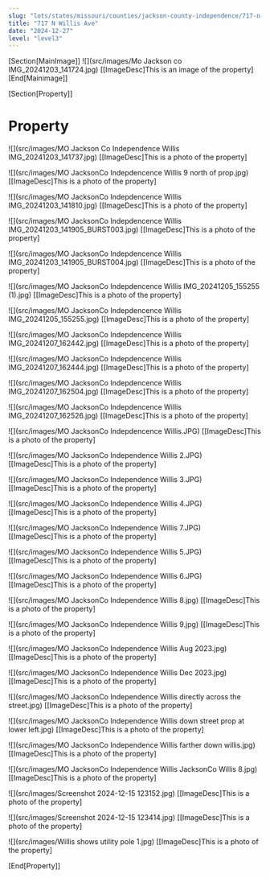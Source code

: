 ```yaml
---
slug: "lots/states/missouri/counties/jackson-county-independence/717-n-willis-ave"
title: "717 N Willis Ave"
date: "2024-12-27"
level: "level3"
---
```


[Section[MainImage]]
![](src/images/Mo Jackson co IMG_20241203_141724.jpg)
[[ImageDesc]This is an image of the property]
[End[Mainimage]]

[Section[Property]]
# Property

![](src/images/MO Jackson Co Independence Willis IMG_20241203_141737.jpg)
[[ImageDesc]This is a photo of the property]

![](src/images/MO JacksonCo Indepdencence Willis  9 north of prop.jpg)
[[ImageDesc]This is a photo of the property]

![](src/images/MO JacksonCo Indepdencence Willis IMG_20241203_141810.jpg)
[[ImageDesc]This is a photo of the property]

![](src/images/MO JacksonCo Indepdencence Willis IMG_20241203_141905_BURST003.jpg)
[[ImageDesc]This is a photo of the property]

![](src/images/MO JacksonCo Indepdencence Willis IMG_20241203_141905_BURST004.jpg)
[[ImageDesc]This is a photo of the property]

![](src/images/MO JacksonCo Indepdencence Willis IMG_20241205_155255 (1).jpg)
[[ImageDesc]This is a photo of the property]

![](src/images/MO JacksonCo Indepdencence Willis IMG_20241205_155255.jpg)
[[ImageDesc]This is a photo of the property]

![](src/images/MO JacksonCo Indepdencence Willis IMG_20241207_162442.jpg)
[[ImageDesc]This is a photo of the property]

![](src/images/MO JacksonCo Indepdencence Willis IMG_20241207_162444.jpg)
[[ImageDesc]This is a photo of the property]

![](src/images/MO JacksonCo Indepdencence Willis IMG_20241207_162504.jpg)
[[ImageDesc]This is a photo of the property]

![](src/images/MO JacksonCo Indepdencence Willis IMG_20241207_162526.jpg)
[[ImageDesc]This is a photo of the property]

![](src/images/MO JacksonCo Indepdencence Willis.JPG)
[[ImageDesc]This is a photo of the property]

![](src/images/MO JacksonCo Independence Willis  2.JPG)
[[ImageDesc]This is a photo of the property]

![](src/images/MO JacksonCo Independence Willis  3.JPG)
[[ImageDesc]This is a photo of the property]

![](src/images/MO JacksonCo Independence Willis  4.JPG)
[[ImageDesc]This is a photo of the property]

![](src/images/MO JacksonCo Independence Willis  7.JPG)
[[ImageDesc]This is a photo of the property]

![](src/images/MO JacksonCo Independence Willis 5.JPG)
[[ImageDesc]This is a photo of the property]

![](src/images/MO JacksonCo Independence Willis 6.JPG)
[[ImageDesc]This is a photo of the property]

![](src/images/MO JacksonCo Independence Willis 8.jpg)
[[ImageDesc]This is a photo of the property]

![](src/images/MO JacksonCo Independence Willis 9.jpg)
[[ImageDesc]This is a photo of the property]

![](src/images/MO JacksonCo Independence Willis Aug 2023.jpg)
[[ImageDesc]This is a photo of the property]

![](src/images/MO JacksonCo Independence Willis Dec 2023.jpg)
[[ImageDesc]This is a photo of the property]

![](src/images/MO JacksonCo Independence Willis directly across the street.jpg)
[[ImageDesc]This is a photo of the property]

![](src/images/MO JacksonCo Independence Willis down street prop at lower left.jpg)
[[ImageDesc]This is a photo of the property]

![](src/images/MO JacksonCo Independence Willis farther down willis.jpg)
[[ImageDesc]This is a photo of the property]

![](src/images/MO JacksonCo Independence Willis JacksonCo Willis 8.jpg)
[[ImageDesc]This is a photo of the property]

![](src/images/Screenshot 2024-12-15 123152.jpg)
[[ImageDesc]This is a photo of the property]

![](src/images/Screenshot 2024-12-15 123414.jpg)
[[ImageDesc]This is a photo of the property]

![](src/images/Willis  shows utility pole 1.jpg)
[[ImageDesc]This is a photo of the property]

[End[Property]]

